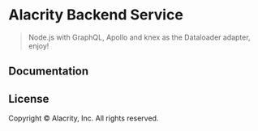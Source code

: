 # Alacrity Backend Service

> Node.js with GraphQL, Apollo and knex as the Dataloader adapter, enjoy!

## Documentation


## License

Copyright © Alacrity, Inc. All rights reserved.
